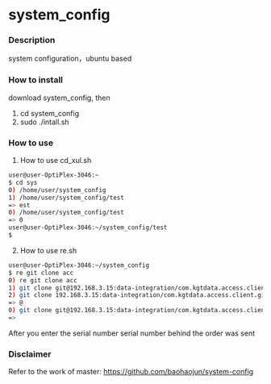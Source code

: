 # system_config
### Description

system configuration，ubuntu based



### How to install

download system_config, then

1. cd system_config
2. sudo ./intall.sh





### How to use

1. How to use cd_xul.sh

```sh
user@user-OptiPlex-3046:~
$ cd sys
0) /home/user/system_config
1) /home/user/system_config/test
=> est
0) /home/user/system_config/test
=> 0
user@user-OptiPlex-3046:~/system_config/test
$ 
```



2. How to use re.sh

```sh
user@user-OptiPlex-3046:~/system_config
$ re git clone acc
0) re git clone acc
1) git clone git@192.168.3.15:data-integration/com.kgtdata.access.client.git
2) git clone 192.168.3.15:data-integration/com.kgtdata.access.client.git
=> @
0) git clone git@192.168.3.15:data-integration/com.kgtdata.access.client.git
=> 
```

After you enter the serial number serial number behind the order was sent



### Disclaimer

Refer to the work of master: https://github.com/baohaojun/system-config